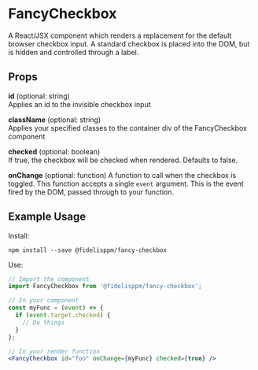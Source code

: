# FancyCheckbox
A React/JSX component which renders a replacement for the default browser checkbox input.
A standard checkbox is placed into the DOM, but is hidden and controlled through a label.

## Props
**id** (optional: string)  
Applies an id to the invisible checkbox input

**className** (optional: string)  
Applies your specified classes to the container div of the FancyCheckbox component

**checked** (optional: boolean)  
If true, the checkbox will be checked when rendered. Defaults to false.

**onChange** (optional: function)
A function to call when the checkbox is toggled. This function accepts a single
`event` argument. This is the event fired by the DOM, passed through to your function.  

## Example Usage
Install:
```shell script
npm install --save @fidelisppm/fancy-checkbox
```

Use:
```jsx harmony
// Import the component
import FancyCheckbox from '@fidelisppm/fancy-checkbox';

// In your component
const myFunc = (event) => {
  if (event.target.checked) {
    // Do things
  }
};

// In your render function
<FancyCheckbox id="foo" onChange={myFunc} checked={true} />
```
